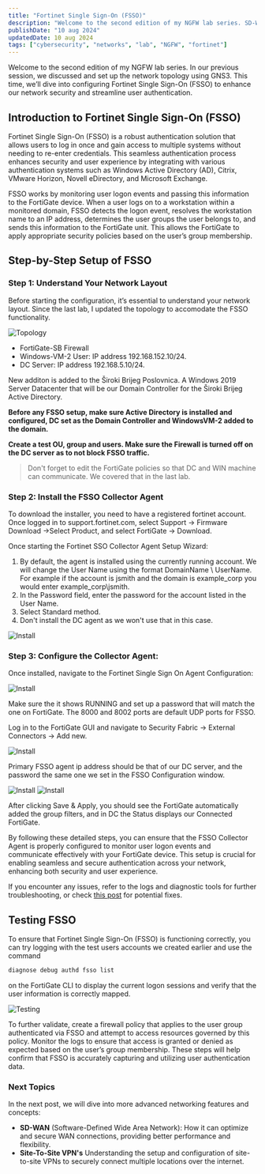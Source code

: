 ```yaml
---
title: "Fortinet Single Sign-On (FSSO)"
description: "Welcome to the second edition of my NGFW lab series. SD-WAN and FSSO Comperhensive guide"
publishDate: "10 aug 2024"
updatedDate: 10 aug 2024
tags: ["cybersecurity", "networks", "lab", "NGFW", "fortinet"]
---
```


Welcome to the second edition of my NGFW lab series. In our previous session, we discussed and set up the network topology using GNS3. This time, we’ll dive into configuring Fortinet Single Sign-On (FSSO) to enhance our network security and streamline user authentication.

## Introduction to Fortinet Single Sign-On (FSSO)
Fortinet Single Sign-On (FSSO) is a robust authentication solution that allows users to log in once and gain access to multiple systems without needing to re-enter credentials. This seamless authentication process enhances security and user experience by integrating with various authentication systems such as Windows Active Directory (AD), Citrix, VMware Horizon, Novell eDirectory, and Microsoft Exchange.

FSSO works by monitoring user logon events and passing this information to the FortiGate device. When a user logs on to a workstation within a monitored domain, FSSO detects the logon event, resolves the workstation name to an IP address, determines the user groups the user belongs to, and sends this information to the FortiGate unit. This allows the FortiGate to apply appropriate security policies based on the user’s group membership.

## Step-by-Step Setup of FSSO
### Step 1: Understand Your Network Layout
Before starting the configuration, it’s essential to understand your network layout. Since the last lab, I updated the topology to accomodate the FSSO functionality.

![Topology](./one.png)

- FortiGate-SB Firewall
- Windows-VM-2 User: IP address 192.168.152.10/24.
- DC Server: IP address 192.168.5.10/24.

New additon is added to the Široki Brijeg Poslovnica. A Windows 2019 Server Datacenter that will be our Domain Controller for the Široki Brijeg Active Directory.

**Before any FSSO setup, make sure Active Directory is installed and configured, DC set as the Domain Controller and WindowsVM-2 added to the domain.**

**Create a test OU, group and users. Make sure the Firewall is turned off on the DC server as to not block FSSO traffic.**

>Don't forget to edit the FortiGate policies so that DC and WIN machine can communicate. We covered that in the last lab.

### Step 2: Install the FSSO Collector Agent

To download the installer, you need to have a registered fortinet account. Once logged in to support.fortinet.com, select Support -> Firmware Download ->Select Product, and select FortiGate -> Download.

Once starting the Fortinet SSO Collector Agent Setup Wizard:

1. By default, the agent is installed using the currently running account. We will change the User Name using the format DomainName \ UserName. For example if the account is jsmith and the domain is example_corp you would enter example_corp\jsmith.
2. In the Password field, enter the password for the account listed in the User Name.
3. Select Standard method.
4. Don't install the DC agent as we won't use that in this case.

![Install](./two.png)

### Step 3: Configure the Collector Agent:

Once installed, navigate to the Fortinet Single Sign On Agent Configuration:

![Install](./three.png)

Make sure the it shows RUNNING and set up a password that will match the one on FortiGate.
The 8000 and 8002 ports are default UDP ports for FSSO.

Log in to the FortiGate GUI and navigate to Security Fabric -> External Connectors -> Add new.

![Install](./four.png)

Primary FSSO agent ip address should be that of our DC server, and the password the same one we set in the FSSO Configuration window.

![Install](./six.png)
![Install](./five.png)

After clicking Save & Apply, you should see the FortiGate automatically added the group filters, and in DC the Status displays our Connected FortiGate. 

By following these detailed steps, you can ensure that the FSSO Collector Agent is properly configured to monitor user logon events and communicate effectively with your FortiGate device. This setup is crucial for enabling seamless and secure authentication across your network, enhancing both security and user experience. 

If you encounter any issues, refer to the logs and diagnostic tools for further troubleshooting, or check [this post](https://community.fortinet.com/t5/FortiGate/Technical-Tip-Common-reasons-FSSO-status-shows-as-down-on-the/ta-p/193790) for potential fixes.

## Testing FSSO

To ensure that Fortinet Single Sign-On (FSSO) is functioning correctly, you can try logging with the test users accounts we created earlier and use the command 
```bash
diagnose debug authd fsso list 
```
on the FortiGate CLI to display the current logon sessions and verify that the user information is correctly mapped.

![Testing](./seven.png)

To further validate, create a firewall policy that applies to the user group authenticated via FSSO and attempt to access resources governed by this policy. Monitor the logs to ensure that access is granted or denied as expected based on the user’s group membership. These steps will help confirm that FSSO is accurately capturing and utilizing user authentication data.

### Next Topics

In the next post, we will dive into more advanced networking features and concepts:

- **SD-WAN** (Software-Defined Wide Area Network): How it can optimize and secure WAN connections, providing better performance and flexibility.
- **Site-To-Site VPN's** Understanding the setup and configuration of site-to-site VPNs to securely connect multiple locations over the internet.


